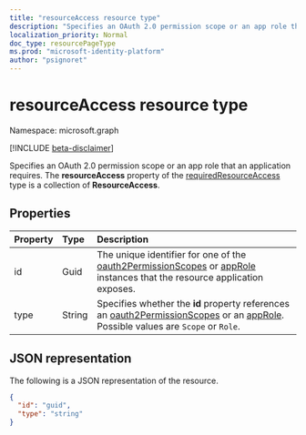 ```yaml
---
title: "resourceAccess resource type"
description: "Specifies an OAuth 2.0 permission scope or an app role that an application requires."
localization_priority: Normal
doc_type: resourcePageType
ms.prod: "microsoft-identity-platform"
author: "psignoret"
---
```


# resourceAccess resource type

Namespace: microsoft.graph

[!INCLUDE [beta-disclaimer](../../includes/beta-disclaimer.md)]

Specifies an OAuth 2.0 permission scope or an app role that an application requires. The **resourceAccess** property of the [requiredResourceAccess](requiredresourceaccess.md) type is a collection of **ResourceAccess**.

## Properties
| Property	   | Type	|Description|
|:---------------|:--------|:----------|
|id|Guid|The unique identifier for one of the [oauth2PermissionScopes](permissionscope.md) or [appRole](approle.md) instances that the resource application exposes.|
|type|String|Specifies whether the **id** property references an [oauth2PermissionScopes](permissionscope.md) or an [appRole](approle.md). Possible values are `Scope` or `Role`.|

## JSON representation

The following is a JSON representation of the resource.

<!-- {
  "blockType": "resource",
  "optionalProperties": [

  ],
  "@odata.type": "microsoft.graph.resourceAccess"
}-->

```json
{
  "id": "guid",
  "type": "string"
}

```


<!-- uuid: 8fcb5dbc-d5aa-4681-8e31-b001d5168d79
2015-10-25 14:57:30 UTC -->
<!--
{
  "type": "#page.annotation",
  "description": "resourceAccess resource",
  "keywords": "",
  "section": "documentation",
  "tocPath": "",
  "suppressions": []
}
-->
